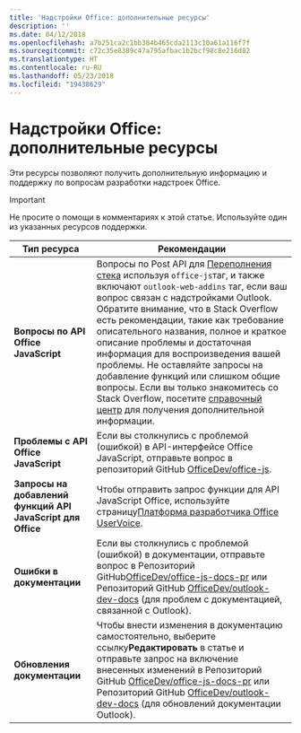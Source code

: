 ```yaml
---
title: 'Надстройки Office: дополнительные ресурсы'
description: ''
ms.date: 04/12/2018
ms.openlocfilehash: a7b251ca2c1bb384b465cda2113c10a61a116f7f
ms.sourcegitcommit: c72c35e8389c47a795afbac1b2bcf98c8e216d82
ms.translationtype: HT
ms.contentlocale: ru-RU
ms.lasthandoff: 05/23/2018
ms.locfileid: "19438629"
---
```

# <a name="office-add-ins-additional-resources"></a>Надстройки Office: дополнительные ресурсы

Эти ресурсы позволяют получить дополнительную информацию и поддержку по вопросам разработки надстроек Office.

> [!IMPORTANT]
> Не просите о помощи в комментариях к этой статье. Используйте один из указанных ресурсов поддержки. 

|**Тип ресурса**                    | **Рекомендации**                                                
|----------------------------|---------------------------------
|**Вопросы по API Office JavaScript** | Вопросы по Post API для [Переполнения стека](https://stackoverflow.com/questions/tagged/office-js) используя `office-js`таг, и также включают `outlook-web-addins` таг, если ваш вопрос связан с надстройками Outlook. Обратите внимание, что в Stack Overflow есть рекомендации, такие как требование описательного названия, полное и краткое описание проблемы и достаточная информация для воспроизведения вашей проблемы. Не оставляйте запросы на добавление функций или слишком общие вопросы. Если вы только знакомитесь со Stack Overflow, посетите [справочный центр](https://stackoverflow.com/help/how-to-ask) для получения дополнительной информации.
|**Проблемы с API Office JavaScript**| Если вы столкнулись с проблемой (ошибкой) в API-интерфейсе Office JavaScript, отправьте вопрос в репозиторий GitHub <a href="https://github.com/officedev/office-js/issues" target="_blank">OfficeDev/office-js</a>.
|**Запросы на добавлений функций API JavaScript для Office**| Чтобы отправить запрос функции для API JavaScript Office, используйте страницу<a href="https://officespdev.uservoice.com/" target="_blank">Платформа разработчика Office UserVoice</a>.
|**Ошибки в документации**| Если вы столкнулись с проблемой (ошибкой) в документации, отправьте вопрос в Репозиторий GitHub<a href="https://github.com/officedev/office-js-docs-pr/issues" target="_blank">OfficeDev/office-js-docs-pr</a>  или Репозиторий GitHub <a href="https://github.com/officedev/outlook-dev-docs/issues" target="_blank">OfficeDev/outlook-dev-docs</a> (для проблем с документацией, связанной с Outlook).
|**Обновления документации**| Чтобы внести изменения в документацию самостоятельно, выберите ссылку**Редактировать** в статье и отправьте запрос на включение внесенных изменений в Репозиторий GitHub <a href="https://github.com/officedev/office-js-docs-pr" target="_blank">OfficeDev/office-js-docs-pr</a> или Репозиторий GitHub <a href="https://github.com/officedev/outlook-dev-docs" target="_blank">OfficeDev/outlook-dev-docs</a> (для обновлений документации Outlook).
